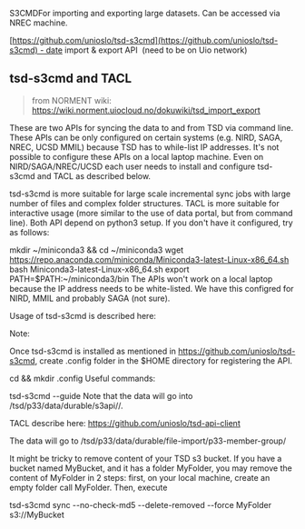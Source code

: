 S3CMDFor importing and exporting large datasets.
Can be accessed via NREC machine.

[https://github.com/unioslo/tsd-s3cmd](https://github.com/unioslo/tsd-s3cmd) - date import & export API  (need to be on Uio network)



## tsd-s3cmd and TACL
> from NORMENT wiki: 
> https://wiki.norment.uiocloud.no/dokuwiki/tsd_import_export


These are two APIs for syncing the data to and from TSD via command line. These APIs can be only configured on certain systems (e.g. NIRD, SAGA, NREC, UCSD MMIL) because TSD has to while-list IP addresses. It's not possible to configure these APIs on a local laptop machine. Even on NIRD/SAGA/NREC/UCSD each user needs to install and configure tsd-s3cmd and TACL as described below.

tsd-s3cmd is more suitable for large scale incremental sync jobs with large number of files and complex folder structures. TACL is more suitable for interactive usage (more similar to the use of data portal, but from command line). Both API depend on python3 setup. If you don't have it configured, try as follows:

mkdir ~/miniconda3 && cd ~/miniconda3
wget https://repo.anaconda.com/miniconda/Miniconda3-latest-Linux-x86_64.sh 
bash Miniconda3-latest-Linux-x86_64.sh 
export PATH=$PATH:~/miniconda3/bin
The APIs won't work on a local laptop because the IP address needs to be white-listed. We have this configred for NIRD, MMIL and probably SAGA (not sure).

Usage of tsd-s3cmd is described here:

Note:

Once tsd-s3cmd is installed as mentioned in https://github.com/unioslo/tsd-s3cmd, create .config folder in the $HOME directory for registering the API.

 
cd && mkdir .config 
Useful commands:

tsd-s3cmd --guide
Note that the data will go into /tsd/p33/data/durable/s3api/<bucket>/.

TACL describe here: https://github.com/unioslo/tsd-api-client

The data will go to /tsd/p33/data/durable/file-import/p33-member-group/

It might be tricky to remove content of your TSD s3 bucket. If you have a bucket named MyBucket, and it has a folder MyFolder, you may remove the content of MyFolder in 2 steps: first, on your local machine, create an empty folder call MyFolder. Then, execute

tsd-s3cmd sync --no-check-md5 --delete-removed --force MyFolder s3://MyBucket